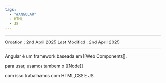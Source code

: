 ```yaml
---
tags:
  - "#ANGULAR"
  - HTML
  - JS
---
```

---
Creation : 2nd April 2025
Last Modified : 2nd April 2025
___
Angular é um framework baseada em [[Web Components]].

para usar, usamos tambem o [[Node]]

com isso trabalhamos com HTML,CSS E JS


